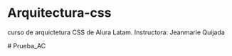 # Arquitectura-css
curso de arquictetura CSS de Alura Latam. 
Instructora: Jeanmarie Quijada



#   P r u e b a _ A C  
 